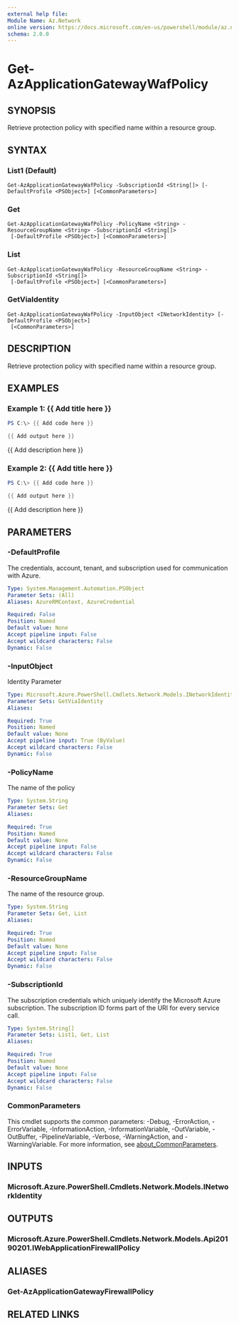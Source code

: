 ```yaml
---
external help file:
Module Name: Az.Network
online version: https://docs.microsoft.com/en-us/powershell/module/az.network/get-azapplicationgatewaywafpolicy
schema: 2.0.0
---
```


# Get-AzApplicationGatewayWafPolicy

## SYNOPSIS
Retrieve protection policy with specified name within a resource group.

## SYNTAX

### List1 (Default)
```
Get-AzApplicationGatewayWafPolicy -SubscriptionId <String[]> [-DefaultProfile <PSObject>] [<CommonParameters>]
```

### Get
```
Get-AzApplicationGatewayWafPolicy -PolicyName <String> -ResourceGroupName <String> -SubscriptionId <String[]>
 [-DefaultProfile <PSObject>] [<CommonParameters>]
```

### List
```
Get-AzApplicationGatewayWafPolicy -ResourceGroupName <String> -SubscriptionId <String[]>
 [-DefaultProfile <PSObject>] [<CommonParameters>]
```

### GetViaIdentity
```
Get-AzApplicationGatewayWafPolicy -InputObject <INetworkIdentity> [-DefaultProfile <PSObject>]
 [<CommonParameters>]
```

## DESCRIPTION
Retrieve protection policy with specified name within a resource group.

## EXAMPLES

### Example 1: {{ Add title here }}
```powershell
PS C:\> {{ Add code here }}

{{ Add output here }}
```

{{ Add description here }}

### Example 2: {{ Add title here }}
```powershell
PS C:\> {{ Add code here }}

{{ Add output here }}
```

{{ Add description here }}

## PARAMETERS

### -DefaultProfile
The credentials, account, tenant, and subscription used for communication with Azure.

```yaml
Type: System.Management.Automation.PSObject
Parameter Sets: (All)
Aliases: AzureRMContext, AzureCredential

Required: False
Position: Named
Default value: None
Accept pipeline input: False
Accept wildcard characters: False
Dynamic: False
```

### -InputObject
Identity Parameter

```yaml
Type: Microsoft.Azure.PowerShell.Cmdlets.Network.Models.INetworkIdentity
Parameter Sets: GetViaIdentity
Aliases:

Required: True
Position: Named
Default value: None
Accept pipeline input: True (ByValue)
Accept wildcard characters: False
Dynamic: False
```

### -PolicyName
The name of the policy

```yaml
Type: System.String
Parameter Sets: Get
Aliases:

Required: True
Position: Named
Default value: None
Accept pipeline input: False
Accept wildcard characters: False
Dynamic: False
```

### -ResourceGroupName
The name of the resource group.

```yaml
Type: System.String
Parameter Sets: Get, List
Aliases:

Required: True
Position: Named
Default value: None
Accept pipeline input: False
Accept wildcard characters: False
Dynamic: False
```

### -SubscriptionId
The subscription credentials which uniquely identify the Microsoft Azure subscription.
The subscription ID forms part of the URI for every service call.

```yaml
Type: System.String[]
Parameter Sets: List1, Get, List
Aliases:

Required: True
Position: Named
Default value: None
Accept pipeline input: False
Accept wildcard characters: False
Dynamic: False
```

### CommonParameters
This cmdlet supports the common parameters: -Debug, -ErrorAction, -ErrorVariable, -InformationAction, -InformationVariable, -OutVariable, -OutBuffer, -PipelineVariable, -Verbose, -WarningAction, and -WarningVariable. For more information, see [about_CommonParameters](http://go.microsoft.com/fwlink/?LinkID=113216).

## INPUTS

### Microsoft.Azure.PowerShell.Cmdlets.Network.Models.INetworkIdentity

## OUTPUTS

### Microsoft.Azure.PowerShell.Cmdlets.Network.Models.Api20190201.IWebApplicationFirewallPolicy

## ALIASES

### Get-AzApplicationGatewayFirewallPolicy

## RELATED LINKS

